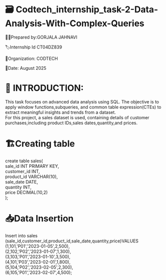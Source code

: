 # 🗃️ Codtech_internship_task-2-Data-Analysis-With-Complex-Queries
👩‍🎓Prepared by:GORJALA JAHNAVI

🏷️Internship Id CT04DZ839

🏢Organization: CODTECH 

📆Date: August 2025

# 📌 INTRODUCTION:

This task focuses on advanced data analysis using SQL. The objective is to apply window functions,subqueries, and common table expression(CTEs) to extract meaningful insights and trends from a dataset.  
For this project, a sales dataset is used, containing details of customer purchases,including product IDs,sales dates,quantity,and prices.

# 🏗️Creating table   
create table sales(   
  sale_id INT PRIMARY KEY,  
  customer_id INT,  
  product_id VARCHAR(10),    
  sale_date DATE,  
  quantity INT,  
  price DECIMAL(10,2)  
  );
  # 📥Data Insertion  
  Insert into sales (sale_id,customer_id,product_id,sale_date,quantity,price)VALUES  
  (1,101,'P01','2023-01-05',2,500),  
  (2,102,'P02','2023-01-07',1,300),  
  (3,103,'P01','2023-01-10',3,500),  
  (4,101,'P03','2023-02-01',1,800),  
  (5,104,'P02','2023-02-05',2,300),  
  (6,105,'P01','2023-02-07',4,500);  
  
  
  
